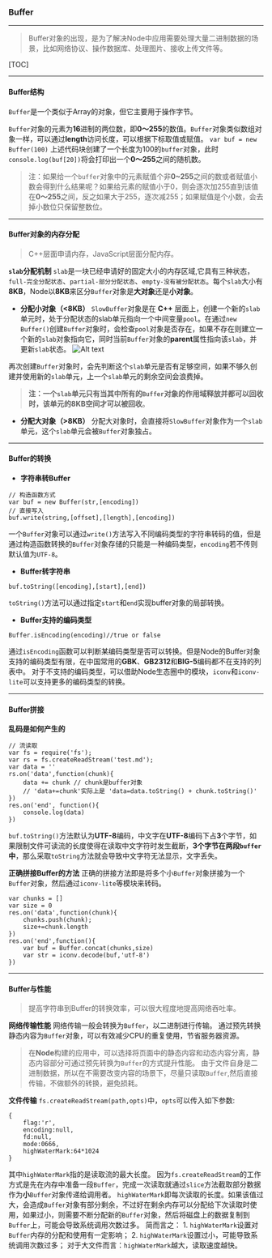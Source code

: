 ### Buffer

* * *

> Buffer对象的出现，是为了解决Node中应用需要处理大量二进制数据的场景，比如网络协议、操作数据库、处理图片、接收上传文件等。

[TOC]
* * *

#### Buffer结构

`Buffer`是一个类似于Array的对象，但它主要用于操作字节。

`Buffer`对象的元素为**16**进制的两位数，即**0～255**的数值。`Buffer`对象类似数组对象一样，可以通过**length**访问长度，可以根据下标取值或赋值。
`var buf = new Buffer(100)`
上述代码块创建了一个长度为100的`buffer`对象，此时`console.log(buf[20])`将会打印出一个**0～255**之间的随机数。
> 注：如果给一个`buffer`对象中的元素赋值个非**0~255**之间的数或者赋值小数会得到什么结果呢？如果给元素的赋值小于0，则会逐次加255直到该值在**0～255**之间，反之如果大于255，逐次减255；如果赋值是个小数，会去掉小数位只保留整数位。

* * *

#### Buffer对象的内存分配

> C++层面申请内存，JavaScript层面分配内存。

**`slab`分配机制**
`slab`是一块已经申请好的固定大小的内存区域,它具有三种状态，`full-完全分配状态`、`partial-部分分配状态`、`empty-没有被分配状态`。每个`slab`大小有**8KB**，Node以**8KB**来区分`Buffer`对象是**大对象**还是**小对象**。

- **分配小对象（<8KB）**
`SlowBuffer`对象是在 **C++** 层面上，创建一个新的`slab`单元时，处于分配状态的slab单元指向一个中间变量`pool`。在通过`new Buffer()`创建`Buffer`对象时，会检查`pool`对象是否存在，如果不存在则建立一个新的`slab`对象指向它，同时当前`Buffer`对象的**parent**属性指向该`slab`，并更新`slab`状态。
 ![Alt text](./allocBuffer_image.png)

再次创建`Buffer`对象时，会先判断这个`slab`单元是否有足够空间，如果不够久创建并使用新的`slab`单元，上一个`slab`单元的剩余空间会浪费掉。
> **注：一个`slab`单元只有当其中所有的`Buffer`对象的作用域释放并都可以回收时，该单元的8KB空间才可以被回收**。

- **分配大对象（>8KB）**
分配大对象时，会直接将`SlowBuffer`对象作为一个`slab`单元，这个`slab`单元会被`Buffer`对象独占。

* * *

#### Buffer的转换

- **字符串转Buffer**
```
// 构造函数方式
var buf = new Buffer(str,[encoding])
// 直接写入
buf.write(string,[offset],[length],[encoding])
```
一个`Buffer`对象可以通过`write()`方法写入不同编码类型的字符串转码的值，但是通过构造函数转换的`Buffer`对象存储的只能是一种编码类型，`encoding`若不传则默认值为`UTF-8`。
- **Buffer转字符串**

```
buf.toString([encoding],[start],[end])
```
`toString()`方法可以通过指定`start`和`end`实现buffer对象的局部转换。

- **Buffer支持的编码类型**
```
Buffer.isEncoding(encoding)//true or false
```
通过`isEncoding`函数可以判断某编码类型是否可以转换。但是Node的Buffer对象支持的编码类型有限，在中国常用的**GBK**、**GB2312**和**BIG-5**编码都不在支持的列表中。
对于不支持的编码类型，可以借助Node生态圈中的模块，`iconv`和`iconv-lite`可以支持更多的编码类型的转换。

* * *

#### Buffer拼接

**乱码是如何产生的**
```
// 流读取
var fs = require('fs');
var rs = fs.createReadStream('test.md');
var data = ''
rs.on('data',function(chunk){
    data += chunk // chunk是buffer对象
    // 'data+=chunk'实际上是 'data=data.toString() + chunk.toString()'
})
res.on('end', function(){
    console.log(data)
})
```
`buf.toString()`方法默认为**UTF-8**编码，中文字在**UTF-8**编码下占**3**个字节，如果限制文件可读流的长度使得在读取中文字符时发生截断，**3个字节在两段`buffer`中**，那么采取`toString`方法就会导致中文字符无法显示，文字丢失。

**正确拼接Buffer的方法**
正确的拼接方法即是将多个小`Buffer`对象拼接为一个`Buffer`对象，然后通过`iconv-lite`等模块来转码。
```
var chunks = []
var size = 0
res.on('data',function(chunk){
    chunks.push(chunk);
    size+=chunk.length
})
res.on('end',function(){
    var buf = Buffer.concat(chunks,size)
    var str = iconv.decode(buf,'utf-8')
})
```

* * *

#### Buffer与性能

> 提高字符串到Buffer的转换效率，可以很大程度地提高网络吞吐率。

**网络传输性能**
网络传输一般会转换为`Buffer`，以二进制进行传输。
通过预先转换静态内容为`Buffer`对象，可以有效减少CPU的重复使用，节省服务器资源。

> 在**Node**构建的应用中，可以选择将页面中的静态内容和动态内容分离，静态内容部分可通过预先转换为`Buffer`的方式提升性能。
> 由于文件自身是二进制数据，所以在不需要改变内容的场景下，尽量只读取`Buffer`,然后直接传输，不做额外的转换，避免损耗。

**文件传输**
`fs.createReadStream(path,opts)`中，`opts`可以传入如下参数:
```
{
    flag:'r',
    encoding:null,
    fd:null,
    mode:0666,
    highWaterMark:64*1024
}
```
其中`highWaterMark`指的是读取流的最大长度。
因为`fs.createReadStream`的工作方式是先在内存中准备一段`Buffer`，完成一次读取就通过`slice`方法截取部分数据作为**小**`Buffer`对象传递给调用者。
`highWaterMark`即每次读取的长度。如果该值过大，会造成`Buffer`对象有部分剩余，不过好在剩余内存可以分配给下次读取时使用，如果过小，则需要不断分配新的`Buffer`对象，然后将磁盘上的数据复制到`Buffer`上，可能会导致系统调用次数过多。
简而言之：
    1. `highWaterMark`设置对`Buffer`内存的分配和使用有一定影响；
    2. `highWaterMark`设置过小，可能导致系统调用次数过多；
对于大文件而言：`highWaterMark`越大，读取速度越快。